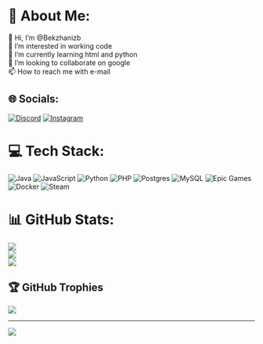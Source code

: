 # 💫 About Me:
👋 Hi, I’m @Bekzhanizb<br>👀 I’m interested in working code<br>🌱 I’m currently learning html and python<br>💞️ I’m looking to collaborate on google<br>📫 How to reach me with e-mail


## 🌐 Socials:
[![Discord](https://img.shields.io/badge/Discord-%237289DA.svg?logo=discord&logoColor=white)](https://discord.gg/https://discord.gg/U8mMFJBY) [![Instagram](https://img.shields.io/badge/Instagram-%23E4405F.svg?logo=Instagram&logoColor=white)](https://instagram.com/https://www.instagram.com/bekzhanizb006/) 

# 💻 Tech Stack:
![Java](https://img.shields.io/badge/java-%23ED8B00.svg?style=for-the-badge&logo=openjdk&logoColor=white) ![JavaScript](https://img.shields.io/badge/javascript-%23323330.svg?style=for-the-badge&logo=javascript&logoColor=%23F7DF1E) ![Python](https://img.shields.io/badge/python-3670A0?style=for-the-badge&logo=python&logoColor=ffdd54) ![PHP](https://img.shields.io/badge/php-%23777BB4.svg?style=for-the-badge&logo=php&logoColor=white) ![Postgres](https://img.shields.io/badge/postgres-%23316192.svg?style=for-the-badge&logo=postgresql&logoColor=white) ![MySQL](https://img.shields.io/badge/mysql-4479A1.svg?style=for-the-badge&logo=mysql&logoColor=white) ![Epic Games](https://img.shields.io/badge/epicgames-%23313131.svg?style=for-the-badge&logo=epicgames&logoColor=white) ![Docker](https://img.shields.io/badge/docker-%230db7ed.svg?style=for-the-badge&logo=docker&logoColor=white) ![Steam](https://img.shields.io/badge/steam-%23000000.svg?style=for-the-badge&logo=steam&logoColor=white)
# 📊 GitHub Stats:
![](https://github-readme-stats.vercel.app/api?username=Bekzhanizb&theme=dark&hide_border=false&include_all_commits=true&count_private=false)<br/>
![](https://github-readme-streak-stats.herokuapp.com/?user=Bekzhanizb&theme=dark&hide_border=false)<br/>
![](https://github-readme-stats.vercel.app/api/top-langs/?username=Bekzhanizb&theme=dark&hide_border=false&include_all_commits=true&count_private=false&layout=compact)

## 🏆 GitHub Trophies
![](https://github-profile-trophy.vercel.app/?username=Bekzhanizb&theme=radical&no-frame=false&no-bg=false&margin-w=4)

---
[![](https://visitcount.itsvg.in/api?id=Bekzhanizb&icon=0&color=0)](https://visitcount.itsvg.in)

<!-- Proudly created with GPRM ( https://gprm.itsvg.in ) -->
